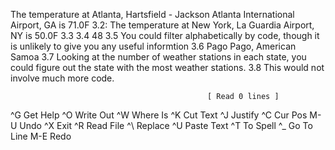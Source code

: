 
The temperature at Atlanta, Hartsfield - Jackson Atlanta International Airport, GA is 71.0F
3.2: 
The temperature at New York, La Guardia Airport, NY is 50.0F
3.3
3.4
48
3.5
You could filter alphabetically by code, though it is unlikely to give you any useful informtion
3.6 Pago Pago, American Samoa
3.7 Looking at the number of weather stations in each state, you could figure out the state 
with the most weather stations. 
3.8
This would not involve much more code.  

























                                                [ Read 0 lines ]
^G Get Help     ^O Write Out    ^W Where Is     ^K Cut Text     ^J Justify      ^C Cur Pos      M-U Undo
^X Exit         ^R Read File    ^\ Replace      ^U Paste Text   ^T To Spell     ^_ Go To Line   M-E Redo

